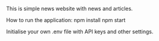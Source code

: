 This is simple news website with news and articles.

How to run the application:
npm install
npm start

Initialise your own .env file with API keys and other settings.
    



